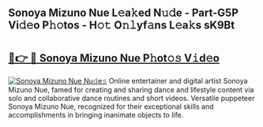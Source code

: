 ## Sonoya Mizuno Nue L𝚎a𝚔ed N𝚞𝚍e - Part-G5P Vi𝚍𝚎o P𝚑𝚘tos - H𝚘𝚝 O𝚗𝚕yf𝚊ns L𝚎a𝚔s sK9Bt

# <h2><a href="http://kf50p2a.oniu.top/?m=Sonoya+Mizuno+Nue">🔗👉 🔴 Sonoya Mizuno Nue P𝚑ot𝚘𝚜 V𝚒d𝚎o</a></h2>

[![Sonoya Mizuno Nue Nu𝚍e𝚜](https://i.imgur.com/0qMVB7G.gif)](http://kf50p2a.oniu.top/?m=Sonoya+Mizuno+Nue)
Online entertainer and digital artist Sonoya Mizuno Nue, famed for creating and sharing dance and lifestyle content via solo and collaborative dance routines and short videos. Versatile puppeteer Sonoya Mizuno Nue, recognized for their exceptional skills and accomplishments in bringing inanimate objects to life.  
